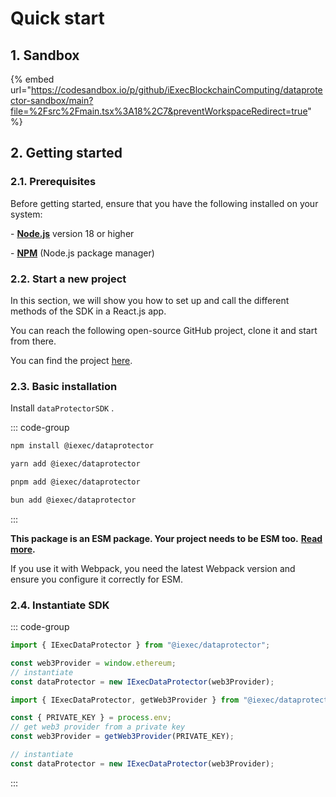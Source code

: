 # Quick start

## 1. Sandbox

{% embed url="<https://codesandbox.io/p/github/iExecBlockchainComputing/dataprotector-sandbox/main?file=%2Fsrc%2Fmain.tsx%3A18%2C7&preventWorkspaceRedirect=true>" %}

## 2. Getting started

### **2.1. Prerequisites**

Before getting started, ensure that you have the following installed on your system:

\- [**Node.js**](https://nodejs.org/en/) version 18 or higher

\- [**NPM**](https://docs.npmjs.com/) (Node.js package manager)

### **2.2. Start a new project**

In this section, we will show you how to set up and call the different methods of the SDK in a React.js app.

You can reach the following open-source GitHub project, clone it and start from there.

You can find the project [here](https://github.com/iExecBlockchainComputing/dataprotector-sandbox).

### **2.3. Basic installation**

Install `dataProtectorSDK` .

::: code-group

```sh [npm]
npm install @iexec/dataprotector
```

```sh [pnpm]
yarn add @iexec/dataprotector
```

```sh [yarn]
pnpm add @iexec/dataprotector
```

```sh [bun]
bun add @iexec/dataprotector
```

:::

**This package is an ESM package. Your project needs to be ESM too.** [**Read more**](https://gist.github.com/sindresorhus/a39789f98801d908bbc7ff3ecc99d99c)**.**

If you use it with Webpack, you need the latest Webpack version and ensure you configure it correctly for ESM.

### **2.4. Instantiate SDK**

::: code-group

```js [Browser]
import { IExecDataProtector } from "@iexec/dataprotector";

const web3Provider = window.ethereum;
// instantiate
const dataProtector = new IExecDataProtector(web3Provider);
```

```js [NodeJS]
import { IExecDataProtector, getWeb3Provider } from "@iexec/dataprotector";

const { PRIVATE_KEY } = process.env;
// get web3 provider from a private key
const web3Provider = getWeb3Provider(PRIVATE_KEY);

// instantiate
const dataProtector = new IExecDataProtector(web3Provider);
```

:::
